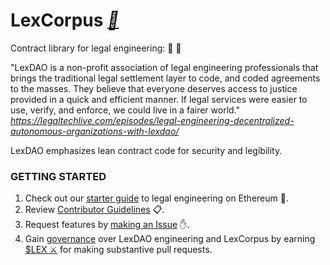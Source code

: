 # LexCorpus *[📕](https://medium.com/lexdaoism/enter-lexdao-corpus-contracts-df01d8518019)*
Contract library for legal engineering: 🤖 📜

"LexDAO is a non-profit association of legal engineering professionals that brings the traditional legal settlement layer to code, and coded agreements to the masses. They believe that everyone deserves access to justice provided in a quick and efficient manner. If legal services were easier to use, verify, and enforce, we could live in a fairer world." *https://legaltechlive.com/episodes/legal-engineering-decentralized-autonomous-organizations-with-lexdao/*


LexDAO emphasizes lean contract code for security and legibility. 

### GETTING STARTED

1. Check out our [starter guide](GUIDE.md) to legal engineering on Ethereum 🔧. 
2. Review [Contributor Guidelines](CONTRIBUTING.md) 📋.
3. Request features by [making an Issue](https://github.com/lexDAO/LexCorpus/issues/new) ✋.
4. Gain [governance](https://snapshot.org/#/lex) over LexDAO engineering and LexCorpus by earning [$LEX ⚔️](https://etherscan.io/address/0x63125c0d5Cd9071de9A1ac84c400982f41C697AE#code) for making substantive pull requests.
